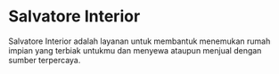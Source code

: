 # Salvatore Interior

Salvatore Interior adalah layanan untuk membantuk menemukan rumah impian yang terbiak untukmu dan menyewa ataupun menjual dengan sumber terpercaya.
